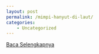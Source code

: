 ```yaml
---
layout: post
permalink: /mimpi-hanyut-di-laut/
categories:
    - Uncategorized
---
```


[Baca Selengkapnya](/02)